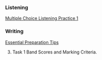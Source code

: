 ### Listening 

[Multiple Choice Listening Practice 1](https://ieltsliz.com/ielts-listening-multiple-choice-essential-tips/)

### Writing

[Essential Preparation Tips](https://ieltsliz.com/ielts-writing-task-1-preparation-tips/)

3. Task 1 Band Scores and Marking Criteria.